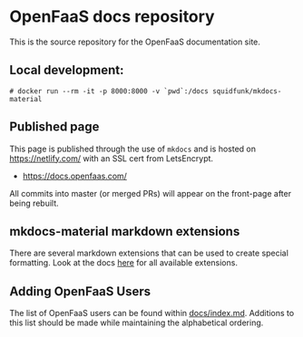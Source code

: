 # OpenFaaS docs repository

This is the source repository for the OpenFaaS documentation site.

## Local development:

```shell
# docker run --rm -it -p 8000:8000 -v `pwd`:/docs squidfunk/mkdocs-material
```

## Published page

This page is published through the use of `mkdocs` and is hosted on https://netlify.com/ with an SSL cert from LetsEncrypt.

* https://docs.openfaas.com/

All commits into master (or merged PRs) will appear on the front-page after being rebuilt.

## mkdocs-material markdown extensions

There are several markdown extensions that can be used to create special formatting. Look at the docs [here](https://squidfunk.github.io/mkdocs-material/extensions/admonition/) for all available extensions.

## Adding OpenFaaS Users

The list of OpenFaaS users can be found within [docs/index.md](docs/index.md#users-of-openfaas).  Additions to this list should be made while maintaining the alphabetical ordering.

